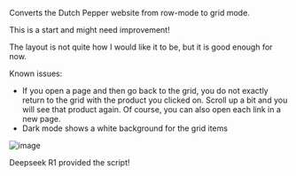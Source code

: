 Converts the Dutch Pepper website from row-mode to grid mode.

This is a start and might need improvement!

The layout is not quite how I would like it to be, but it is good enough for now.

Known issues:
- If you open a page and then go back to the grid, you do not exactly return to the grid with the product you clicked on. Scroll up a bit and you will see that product again. Of course, you can also open each link in a new page.
- Dark mode shows a white background for the grid items

![image](https://github.com/user-attachments/assets/f045b650-05b4-48bb-b875-5e148cdb6255)

Deepseek R1 provided the script!
